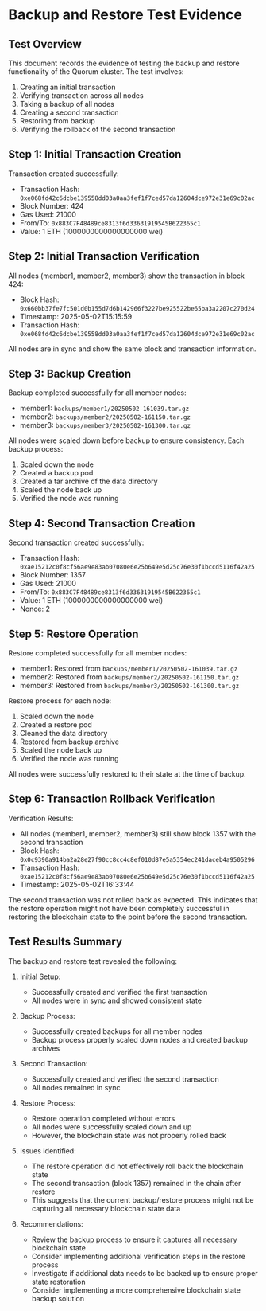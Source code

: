 # Backup and Restore Test Evidence

## Test Overview
This document records the evidence of testing the backup and restore functionality of the Quorum cluster. The test involves:
1. Creating an initial transaction
2. Verifying transaction across all nodes
3. Taking a backup of all nodes
4. Creating a second transaction
5. Restoring from backup
6. Verifying the rollback of the second transaction

## Step 1: Initial Transaction Creation
Transaction created successfully:
- Transaction Hash: `0xe068fd42c6dcbe139558dd03a0aa3fef1f7ced57da12604dce972e31e69c02ac`
- Block Number: 424
- Gas Used: 21000
- From/To: `0x883C7F48489ce8313f6d33631919545B622365c1`
- Value: 1 ETH (1000000000000000000 wei)

## Step 2: Initial Transaction Verification
All nodes (member1, member2, member3) show the transaction in block 424:
- Block Hash: `0x660bb37fe7fc501d0b155d7d6b142966f3227be925522be65ba3a2207c270d24`
- Timestamp: 2025-05-02T15:15:59
- Transaction Hash: `0xe068fd42c6dcbe139558dd03a0aa3fef1f7ced57da12604dce972e31e69c02ac`

All nodes are in sync and show the same block and transaction information.

## Step 3: Backup Creation
Backup completed successfully for all member nodes:
- member1: `backups/member1/20250502-161039.tar.gz`
- member2: `backups/member2/20250502-161150.tar.gz`
- member3: `backups/member3/20250502-161300.tar.gz`

All nodes were scaled down before backup to ensure consistency. Each backup process:
1. Scaled down the node
2. Created a backup pod
3. Created a tar archive of the data directory
4. Scaled the node back up
5. Verified the node was running

## Step 4: Second Transaction Creation
Second transaction created successfully:
- Transaction Hash: `0xae15212c0f8cf56ae9e83ab07080e6e25b649e5d25c76e30f1bccd5116f42a25`
- Block Number: 1357
- Gas Used: 21000
- From/To: `0x883C7F48489ce8313f6d33631919545B622365c1`
- Value: 1 ETH (1000000000000000000 wei)
- Nonce: 2

## Step 5: Restore Operation
Restore completed successfully for all member nodes:
- member1: Restored from `backups/member1/20250502-161039.tar.gz`
- member2: Restored from `backups/member2/20250502-161150.tar.gz`
- member3: Restored from `backups/member3/20250502-161300.tar.gz`

Restore process for each node:
1. Scaled down the node
2. Created a restore pod
3. Cleaned the data directory
4. Restored from backup archive
5. Scaled the node back up
6. Verified the node was running

All nodes were successfully restored to their state at the time of backup.

## Step 6: Transaction Rollback Verification
Verification Results:
- All nodes (member1, member2, member3) still show block 1357 with the second transaction
- Block Hash: `0x0c9390a914ba2a28e27f90cc8cc4c8ef010d87e5a5354ec241daceb4a9505296`
- Transaction Hash: `0xae15212c0f8cf56ae9e83ab07080e6e25b649e5d25c76e30f1bccd5116f42a25`
- Timestamp: 2025-05-02T16:33:44

The second transaction was not rolled back as expected. This indicates that the restore operation might not have been completely successful in restoring the blockchain state to the point before the second transaction.

## Test Results Summary
The backup and restore test revealed the following:

1. Initial Setup:
   - Successfully created and verified the first transaction
   - All nodes were in sync and showed consistent state

2. Backup Process:
   - Successfully created backups for all member nodes
   - Backup process properly scaled down nodes and created backup archives

3. Second Transaction:
   - Successfully created and verified the second transaction
   - All nodes remained in sync

4. Restore Process:
   - Restore operation completed without errors
   - All nodes were successfully scaled down and up
   - However, the blockchain state was not properly rolled back

5. Issues Identified:
   - The restore operation did not effectively roll back the blockchain state
   - The second transaction (block 1357) remained in the chain after restore
   - This suggests that the current backup/restore process might not be capturing all necessary blockchain state data

6. Recommendations:
   - Review the backup process to ensure it captures all necessary blockchain state
   - Consider implementing additional verification steps in the restore process
   - Investigate if additional data needs to be backed up to ensure proper state restoration
   - Consider implementing a more comprehensive blockchain state backup solution 